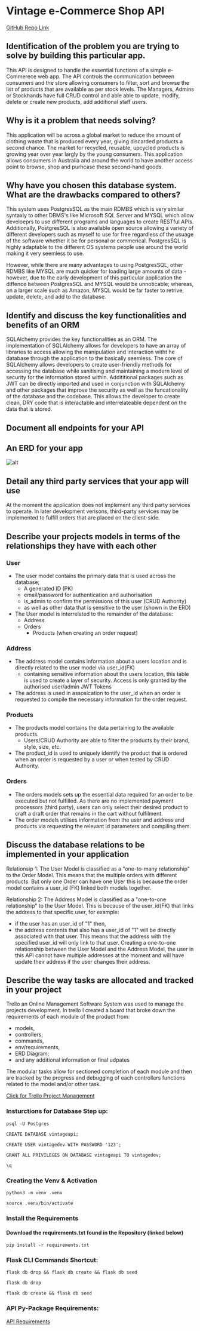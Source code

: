 # Vintage e-Commerce Shop API
[GitHub Repo Link](https://github.com/JanzenCode/JordynSmall_T2A2-1)
## Identification of the problem you are trying to solve by building this particular app.

This API is designed to handle the essential functions of a simple e-Commerece web app. The API controls the communication between consumers and the store allowing consumers to filter, sort and browse the list of products that are available as per stock levels. The Managers, Admins or Stockhands have full CRUD control and able able to update, modify, delete or create new products, add additional staff users.

## Why is it a problem that needs solving?

This application will be across a global market to reduce the amount of clothing waste that is produced every year, giving discarded products a second chance. The market for recycled, reusable, upcycled products is growing year over year largly by the young consumers. This application allows consumers in Australia and around the world to have another access point to browse, shop and purhcase these second-hand goods.

## Why have you chosen this database system. What are the drawbacks compared to others?

This system uses PostgresSQL as the main RDMBS which is very similar syntaxly to other DBMS's like Microsoft SQL Server and MYSQL which allow develoeprs to use different programs and languages to create RESTful APIs.
Additionally, PostgresSQL is also available open source allowing a variety of different developers such as myself to use for free regardless of the usuage of the software whether it be for personal or commerical. PostgresSQL is highly adaptable to the different OS systems people use around the world making it very seemless to use. 

However, while there are many advantages to using PostgresSQL, other RDMBS like MYSQL are much quicker for loading large amounts of data - however, due to the early development of this particular application the diffence between PostgresSQL and MYSQL would be unnoticable; whereas, on a larger scale such as Amazon, MYSQL would be far faster to retrive, update, delete, and add to the database. 

## Identify and discuss the key functionalities and benefits of an ORM

SQLAlchemy provides the key functionalities as an ORM. The implementation of SQLAlchemy allows for developers to have an array of libraries to access allowing the manipulation and interaction witht he database through the application to the basically seemless. The core of SQLAlchemy allows developers to create user-friendly methods for accessing the database while sanitising and maintaining a modern level of security for the information stored within. Addititional packages such as JWT can be directly imported and used in conjunction with SQLAlchemy and other packages that improve the security as well as the funcationality of the database and the codebase. This allows the developer to create clean, DRY code that is interactable and interrelateable dependent on the data that is stored. 

## Document all endpoints for your API

## An ERD for your app

![alt](https://github.com/JanzenCode/JordynSmall_T2A2-1/blob/main/docs/ERD%20Diagram%20(1).png)

## Detail any third party services that your app will use

At the moment the application does not implement any third party services to operate. In later development verisons, third-party services may be implemented to fulfill orders that are placed on the client-side. 

## Describe your projects models in terms of the relationships they have with each other

### User
- The user model contains the primary data that is used across the database;
    - A generated ID (PK)
    - email/password for authentication and authorisation
    - is_admin to confirm the permissions of this user (CRUD Authority)
    - as well as other data that is sensitive to the user (shown in the ERD)
- The User model is interrelated to the remainder of the database:
    - Address
    - Orders
        - Products (when creating an order request)
### Address
- The address model contains information about a users location and is directly related to the user model via user_id(FK)
    - containing sensitive information about the users location, this table is used to create a layer of security. Access is only granted by the authorised user/admin JWT Tokens
- The address is used in assosication to the user_id when an order is requested to compile the necessary information for the order request.
### Products
- The products model contains the data pertaining to the available products.
    - Users/CRUD Authority are able to filter the products by their brand, style, size, etc.
- The product_id is used to uniquely identify the product that is ordered when an order is requested by a user or when tested by CRUD Authority.
### Orders
- The orders models sets up the essential data required for an order to be executed but not fulfilled. As there are no implemented payment processors (third party), users can only select their desired product to craft a draft order that remains in the cart without fulfilment. 
- The order models utilises information from the user and address and products via requesting the relevant id parameters and compiling them.

## Discuss the database relations to be implemented in your application

Relationsip 1: The User Model is classified as a "one-to-many relationship" to the Order Model. This means that the multiple orders with different products. But only one Order can have one User this is because the order model contains a user_id (FK) linked both models together.

Relationship 2: The Address Model is classified as a "one-to-one relationship" to the User Model. This is because of the user_id(FK) that links the address to that specific user, for example:
- if the user has an user_id of "1" then,
- the address contents that also has a user_id of "1" will be directly associated with that user.
This means that the address with the specified user_id will only link to that user. Creating a one-to-one relationship between the User Model and the Address Model, the user in this API cannot have multiple addresses at the moment and will have update their address if the user changes their address.

## Describe the way tasks are allocated and tracked in your project

Trello an Online Management Software System was used to manage the projects development. In trello I created a board that broke down the requirements of each module of the product from: 
- models,
- controllers,
- commands,
- env/requirements,
- ERD Diagram;
- and any additional information or final udpates

The modular tasks allow for sectioned completion of each module and then are tracked by the progress and debugging of each controllers functions related to the model and/or other task. 

[Click for Trello Project Management](https://trello.com/invite/b/fI6qSSzC/ATTI302946e3bbe390b68f620b98324ea095D89C4694/t2a2-project-management)


### Insturctions for Database Step up:
```
psql -U Postgres 
```
```
CREATE DATABASE vintageapi;
```
```
CREATE USER vintagedev WITH PASSWORD '123';
```
```
GRANT ALL PRIVILEGES ON DATABASE vintageapi TO vintagedev;
```
```
\q
```
### Creating the Venv & Activation
``` 
python3 -m venv .venv
```
```
source .venv/bin/activate
```
### Install the Requirements
#### Download the requirements.txt found in the Repository (linked below)
``` 
pip install -r requirements.txt
```
### Flask CLI Commands Shortcut:
```
flask db drop && flask db create && flask db seed
```
```
flask db drop
```
```
flask db create && flask db seed
```

### API Py-Package Requirements:

[API Requirements](https://github.com/JanzenCode/JordynSmall_T2A2-1/blob/main/requirements.txt)


